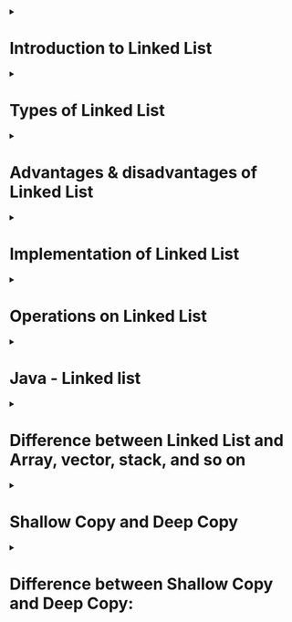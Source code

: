 <details>
<summary>

# Introduction to Linked List
</summary>

- A linked list is a linear data structure, in which the elements are not stored at contiguous memory locations.
- The elements in a linked list are linked using pointers.
- A linked list is a dynamic data structure.
- Each element in a list is called a node.
- The first node is called the head.
- The last node points to null.
- Each node contains two parts: data and a reference to the next node.
- The last node has a reference to null.
- The entry point into a linked list is called the head of the list.
- The head is a reference to the first node in a linked list.
- The head is null if the list is empty.
- The head is the only reference that you need to keep track of to access the entire list.

<img src="https://user-images.githubusercontent.com/73056786/190239678-18b42b01-59f7-46aa-8990-e066e0095ac1.png" alt="Linked-list"/>

## Linked List Example
    import java.util.LinkedList;

    public class LL {
        public static void main(String[] args) {

            // Create a linked list.
            LinkedList<Integer> list = new LinkedList<Integer>();

            // Print the linked list before adding elements.
            System.out.println("Initial list: " + list);    // Empty linked list.

            // Add elements to the linked list.
            list.add(1);
            list.add(2);
            list.add(3);
            list.add(4);
            list.add(5);

            // Print the linked list after adding elements.
            System.out.println("List after adding elements: " + list);  // Expacted output [1, 2, 3, 4, 5]
        }
    }

## Output
    Initial list: []
    List after adding elements: [1, 2, 3, 4, 5]

</details>

<details>
<summary>

# Types of Linked List
</summary>

  1. Singly Linked List
  2. Doubly Linked List
  3. Circular Linked List
</details>

<details>
<summary>

# Advantages & disadvantages of Linked List
</summary>

## Advantages of Linked List
  1. Dynamic Size (No need to specify the size of the list)
  2. Ease of insertion/deletion.
  3. No need to specify size.
  4. No need to shift elements.
  5. No need to allocate memory and deallocate memory.
  6. No need to worry about memory overflow, memory fragmentation, and memory access time.
  7. No need to worry about cache misses.

## Disadvantages of Linked List
  1. Random access is not allowed. We have to access elements sequentially starting from the first node. So we cannot do binary search with linked lists efficiently with its default implementation.
  2. Extra memory space for a pointer is required with each element of the list.
  3. Not cache friendly. Since array elements are contiguous locations, there is locality of reference which is not there in case of linked lists.

## Applications of Linked List
  1. Implementation of stacks and queues.
  2. Implementation of graphs, hash tables, adjacency lists, and dynamic memory allocation.
  3. Implementation of undo functionality in text editors.
</details>

<details>
<summary>

# Implementation of Linked List
</summary>

   1. Using Arrays
   2. Using Pointers
   3. Using Classes

**Note:** The last node will contain address as NULL to mark the end of the list.
</details>

<details>
<summary>

# Operations on Linked List
</summary>

  1. Insertion
  2. Deletion
  3. Traversal
  4. Searching
  5. Sorting
  6. Reversing, and so on.
  
  **1. Insertion:** There are three types of insertion: <br>
    a. Insertion at the beginning <br>
    b. Insertion at the end <br>
    c. Insertion at a given position <br>
    
  **2. Deletion:** There are three types of deletion: <br>
    a. Deletion at the beginning <br>
    b. Deletion at the end <br>
    c. Deletion at a given position <br>
</details>

<details>
<summary>

# Java - Linked list
</summary>

  - We can implement a linked list in Java using the LinkedList class.
  - The LinkedList class implements the List interface and extends the AbstractSequentialList class.
  - The LinkedList class is a doubly linked list implementation of the List and Deque interfaces.
  - The LinkedList class can also be used as a list, stack or queue.
  - The LinkedList class is a member of the java.util package.

## Syntax of the LinkedList in Java
    LinkedList<DataType> listName = new LinkedList<DataType>();

## Constructors of LinkedList class
   1. LinkedList()
   2. LinkedList(Collection c)
   3. LinkedList(Deque d)
   4. LinkedList(List l)
   5. LinkedList(Queue q)
   6. LinkedList(String s)
   7. LinkedList(String s, Locale l)
   8. LinkedList(String s, Charset c)
   9. LinkedList(String s, CharsetDecoder d) and so on.

## Methods of LinkedList class
   1. add()
   2. addAll()
   3. add(int index, Object element)
   4. clear()
   5. indexOf()
   6. lastIndexOf() and so on.
</details>

<details>
<summary>

# Difference between Linked List and Array, vector, stack, and so on
</summary>

## Linked List vs Array: 
  1. Arrays can be used to store linear data of similar types, but linked lists (generally) consists of nodes where each node contains a data field and a reference(link) to the next node in the list.
  2. Arrays have better cache locality that can make a pretty big difference in performance.
  3. Size of the array is fixed: So we must know the upper limit on the number of elements in advance. Also, generally, the allocated memory is equal to the upper limit irrespective of the usage.
  4. Inserting a new element in an array of elements is expensive because the room has to be created for the new elements and to create room existing elements have to be shifted.
  5. For example, in a system if we maintain a sorted list of IDs in an array id[].
      id[] = [1000, 1010, 1050, 2000, 2040].
      And if we want to insert a new ID 1005, then to maintain the sorted order, we have to move all the elements after 1000 (excluding 1000).
      Deletion is also expensive with arrays until unless some special techniques are used. For example, to delete 1010 in id[], everything after 1010 has to be moved.
  6. Unlike arrays, linked list elements can be easily inserted or removed without reallocation or reorganization of the entire structure because the data items need not be stored contiguously in memory or on disk, while restructuring the linked list uses a little bit more memory than an array because of the storage used by the pointers.

## Linked List vs Vector:
  1. Vector is a dynamic array while linked list is a dynamic list.
  2. Vector is synchronized while linked list is not.
  3. Vector is implemented using array while linked list is implemented using pointers.
  4. Vector is better for storing and accessing data while linked list is better for manipulating data.

## Linked List vs Stack:
  1. Stack is a linear data structure while linked list is a linear or a non-linear data structure.
  2. Stack is a dynamic array while linked list is a dynamic list.
  3. Stack is synchronized while linked list is not.
  4. Stack is implemented using array while linked list is implemented using pointers.
  5. Stack is better for storing and accessing data while linked list is better for manipulating data.

## Linked List vs Queue:
  1. Queue is a linear data structure while linked list is a linear or a non-linear data structure.
  2. Queue is a dynamic array while linked list is a dynamic list.
  3. Queue is synchronized while linked list is not.
  4. Queue is implemented using array while linked list is implemented using pointers.
  5. Queue is better for storing and accessing data while linked list is better for manipulating data.

## Linked List vs Tree:
  1. Tree is a hierarchical data structure while linked list is a linear or a non-linear data structure.
  2. Tree is a dynamic array while linked list is a dynamic list.
  3. Tree is synchronized while linked list is not.
  4. Tree is implemented using array while linked list is implemented using pointers.
  5. Tree is better for storing and accessing data while linked list is better for manipulating data.

## Linked List vs Graph:
  1. Graph is a non-linear data structure while linked list is a linear or a non-linear data structure.
  2. Graph is a dynamic array while linked list is a dynamic list.
  3. Graph is synchronized while linked list is not.
  4. Graph is implemented using array while linked list is implemented using pointers.
  5. Graph is better for storing and accessing data while linked list is better for manipulating data.
</details>

<details>
<summary>

# Shallow Copy and Deep Copy
</summary>

## Shallow Copy:
  - A shallow copy means that only the reference of the object is copied. If any changes are made to a copy of object, it will be reflected in the original object.
  - In Java, all wrapper classes (like Integer, Boolean, Byte etc) and String class are immutable. So, when we assign any variable to another, a copy of the reference is created. For example:

    Integer a = 10; <br>
    Integer b = a; <br>
    b++; <br>
    System.out.println(a); // 10 <br>
    System.out.println(b); // 11

  - In the above example, a copy of the reference of a is created in b. So, any changes made to b will be reflected in a.

  ## Example of Shallow Copy using Linked List:
        import java.util.LinkedList;
        public class ShallowCopy {
          public static void main(String[] args) {
            LinkedList<String> list1 = new LinkedList<String>();

            list1.add("A");
            list1.add("B");
            list1.add("C");
            list1.add("D");

            System.out.println("List1: " + list1);
            
            LinkedList<String> list2 = list1;
            list2.add("E");
            list2.add("F");
            System.out.println("List2: " + list2);
          }
        }

<<<<<<< HEAD
## Deep Copy:
  - A deep copy means that a copy of the object is created. If any changes are made to a copy of object, it will not be reflected in the original object.
  - For example:
=======
# Deep Copy:
  - A deep copy means that a copy of the object is created. If any changes are made to a copy of object, it will not be reflected in the original object. <br>
  For example:
>>>>>>> b5d72e31fc1268925d1eca5343e7367fc2cb99c8

    Integer a = 10; <br>
    Integer b = new Integer(a); <br>
    b++; <br>
    System.out.println(a); // 10 <br>
    System.out.println(b); // 11

  - In the above example, a copy of the object is created in b. So, any changes made to b will not be reflected in a.

  ## Example of deep copy in linked list

        import java.util.LinkedList;
        public class LinkedListExample {
            public static void main(String[] args) {
                LinkedList<String> list = new LinkedList<String>();

                list.add("A");
                list.add("B");
                list.add("C");
                list.add("D");
                list.add("E");
                
                System.out.println("Original List: " + list);
                
                LinkedList<Integer> deepCopy = new LinkedList<Integer>(list);
                System.out.println("Cloned List: " + deepCopy);
            }
        }

</details>

<details>
<summary>

# Difference between Shallow Copy and Deep Copy:
</summary>

  - Shallow copy creates a new object and copies the reference of the original object to the new object. So, any changes made to the new object will be reflected in the original object.
  - Deep copy creates a new object and copies the values of the original object to the new object. So, any changes made to the new object will not be reflected in the original object.
  - Shallow copy is used to copy the object of immutable classes like String, Integer, Boolean etc.
  - Deep copy is used to copy the object of mutable classes like ArrayList, LinkedList, HashMap etc.
  - Shallow copy is faster than deep copy.
  - Deep copy is slower than shallow copy.
</details>
